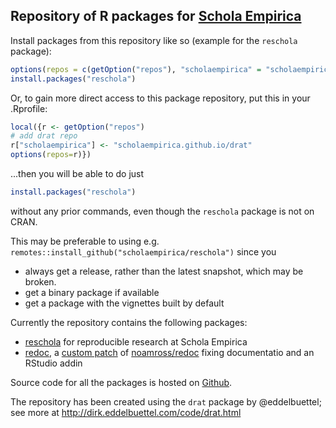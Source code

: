 ## Repository of R packages for [Schola Empirica](https://scholaempirica.org)

Install packages from this repository like so (example for the `reschola` package):

``` r
options(repos = c(getOption("repos"), "scholaempirica" = "scholaempirica.github.io/drat"))
install.packages("reschola")
```

Or, to gain more direct access to this package repository, put this in your .Rprofile:

```r
local({r <- getOption("repos")
# add drat repo
r["scholaempirica"] <- "scholaempirica.github.io/drat"
options(repos=r)})
```

...then you will be able to do just

``` r
install.packages("reschola")
```

without any prior commands, even though the `reschola` package is not on CRAN.

This may be preferable to using e.g. `remotes::install_github("scholaempirica/reschola")` since you

- always get a release, rather than the latest snapshot, which may be broken.
- get a binary package if available
- get a package with the vignettes built by default

Currently the repository contains the following packages:

- [reschola](https://github.com/scholaempirica/reschola) for reproducible research at Schola Empirica
- [redoc](https://github.com/scholaempirica/redoc), a [custom patch](https://github.com/petrbouchal/redoc/commit/69cbc91be1ea699360bfa7d6e86429abae8f842b) of [noamross/redoc](https://github.com/noamross/redoc) fixing documentatio and an RStudio addin

Source code for all the packages is hosted on [Github](https://github.com/scholaempirica).

The repository has been created using the `drat` package by @eddelbuettel; see more at <http://dirk.eddelbuettel.com/code/drat.html>
